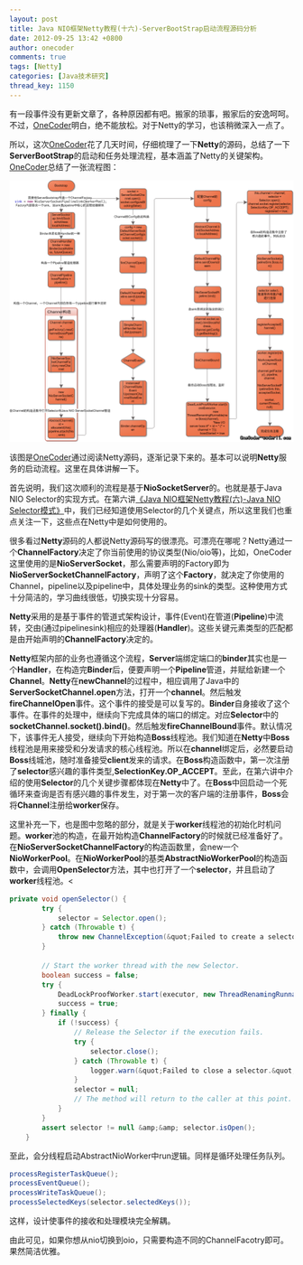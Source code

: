 ```yaml
---
layout: post
title: Java NIO框架Netty教程(十六)-ServerBootStrap启动流程源码分析
date: 2012-09-25 13:42 +0800
author: onecoder
comments: true
tags: [Netty]
categories: [Java技术研究]
thread_key: 1150
---
```

有一段事件没有更新文章了，各种原因都有吧。搬家的琐事，搬家后的安逸呵呵。不过，<a href="http://www.coderli.com">OneCoder</a>明白，绝不能放松。对于Netty的学习，也该稍微深入一点了。

所以，这次<a href="http://www.coderli.com">OneCoder</a>花了几天时间，仔细梳理了一下**Netty**的源码，总结了一下**ServerBootStrap**的启动和任务处理流程，基本涵盖了Netty的关键架构。<a href="http://www.coderli.com">OneCoder</a>总结了一张流程图：

![](/images/oldposts/aGtVD.jpg)

该图是<a href="http://www.coderli.com">OneCoder</a>通过阅读Netty源码，逐渐记录下来的。基本可以说明**Netty**服务的启动流程。这里在具体讲解一下。

首先说明，我们这次顺利的流程是基于**NioSocketServer**的。也就是基于Java NIO Selector的实现方式。在第六讲<a href="http://www.coderli.com/netty-nio-selector">《Java NIO框架Netty教程(六)-Java NIO Selector模式》</a>中，我们已经知道使用Selector的几个关键点，所以这里我们也重点关注一下，这些点在Netty中是如何使用的。

很多看过**Netty**源码的人都说Netty源码写的很漂亮。可漂亮在哪呢？Netty通过一个**ChannelFactory**决定了你当前使用的协议类型(Nio/oio等)，比如，OneCoder这里使用的是**NioServerSocket**，那么需要声明的Factory即为**NioServerSocketChannelFactory**，声明了这个**Factory**，就决定了你使用的Channel，pipeline以及pipeline中，具体处理业务的sink的类型。这种使用方式十分简洁的，学习曲线很低，切换实现十分容易。

**Netty**采用的是基于事件的管道式架构设计，事件(Event)在管道(**Pipeline**)中流转，交由(通过pipelinesink)相应的处理器(**Handler**)。这些关键元素类型的匹配都是由开始声明的**ChannelFactory**决定的。

**Netty**框架内部的业务也遵循这个流程，**Server**端绑定端口的**binder**其实也是一个**Handler**，在构造完**Binder**后，便要声明一个**Pipeline**管道，并赋给新建一个**Channel**。**Netty**在**newChannel**的过程中，相应调用了Java中的**ServerSocketChannel.open**方法，打开一个**channel**。然后触发**fireChannelOpen**事件。这个事件的接受是可以复写的。**Binder**自身接收了这个事件。在事件的处理中，继续向下完成具体的端口的绑定。对应**Selector**中的 **socketChannel.socket().bind()**。然后触发**fireChannelBound**事件。默认情况下，该事件无人接受，继续向下开始构造**Boss**线程池。我们知道在**Netty**中**Boss**线程池是用来接受和分发请求的核心线程池。所以在**channel**绑定后，必然要启动**Boss**线城池，随时准备接受**client**发来的请求。在**Boss**构造函数中，第一次注册了**selector**感兴趣的事件类型,**SelectionKey.OP_ACCEPT**。至此，在第六讲中介绍的使用**Selector**的几个关键步骤都体现在**Netty**中了。在**Boss**中回启动一个死循环来查询是否有感兴趣的事件发生，对于第一次的客户端的注册事件，**Boss**会将**Channel**注册给**worker**保存。

这里补充一下，也是图中忽略的部分，就是关于**worker**线程池的初始化时机问题。**worker**池的构造，在最开始构造**ChannelFactory**的时候就已经准备好了。在**NioServerSocketChannelFactory**的构造函数里，会new一个**NioWorkerPool**。在**NioWorkerPool**的基类**AbstractNioWorkerPool**的构造函数中，会调用**OpenSelector**方法，其中也打开了一个**selector**，并且启动了**worker**线程池。<

```java
private void openSelector() {
        try {
            selector = Selector.open();
        } catch (Throwable t) {
            throw new ChannelException(&quot;Failed to create a selector.&quot;, t);
        }

        // Start the worker thread with the new Selector.
        boolean success = false;
        try {
            DeadLockProofWorker.start(executor, new ThreadRenamingRunnable(this, &quot;New I/O  worker #&quot; + id));
            success = true;
        } finally {
            if (!success) {
                // Release the Selector if the execution fails.
                try {
                    selector.close();
                } catch (Throwable t) {
                    logger.warn(&quot;Failed to close a selector.&quot;, t);
                }
                selector = null;
                // The method will return to the caller at this point.
            }
        }
        assert selector != null &amp;&amp; selector.isOpen();
    }
```

至此，会分线程启动AbstractNioWorker中run逻辑。同样是循环处理任务队列。

```java
processRegisterTaskQueue();
processEventQueue();
processWriteTaskQueue();
processSelectedKeys(selector.selectedKeys());
```

这样，设计使事件的接收和处理模块完全解耦。

由此可见，如果你想从nio切换到oio，只需要构造不同的ChannelFacotry即可。果然简洁优雅。